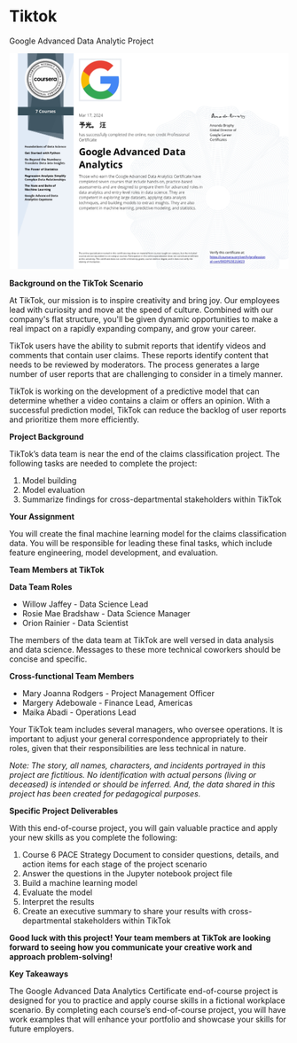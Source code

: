 # Tiktok
Google Advanced Data Analytic Project


![alt text](https://github.com/Abel5/Automatidata/blob/main/images/Google%20Advanced%20Data%20Analysis%20Ceirtificate.jpg)

**Background on the TikTok Scenario**

At TikTok, our mission is to inspire creativity and bring joy. Our employees lead with curiosity and move at the speed of culture. Combined with our company's flat structure, you'll be given dynamic opportunities to make a real impact on a rapidly expanding company, and grow your career.

TikTok users have the ability to submit reports that identify videos and comments that contain user claims. These reports identify content that needs to be reviewed by moderators. The process generates a large number of user reports that are challenging to consider in a timely manner. 

TikTok is working on the development of a predictive model that can determine whether a video contains a claim or offers an opinion. With a successful prediction model, TikTok can reduce the backlog of user reports and prioritize them more efficiently.

**Project Background**

TikTok’s data team is near the end of the claims classification project. The following tasks are needed to complete the project:

1. Model building
2. Model evaluation
3. Summarize findings for cross-departmental stakeholders within TikTok

**Your Assignment**

You will create the final machine learning model for the claims classification data. You will be responsible for leading these final tasks, which include feature engineering, model development, and evaluation. 

**Team Members at TikTok**

**Data Team Roles**

- Willow Jaffey - Data Science Lead
- Rosie Mae Bradshaw - Data Science Manager
- Orion Rainier - Data Scientist

The members of the data team at TikTok are well versed in data analysis and data science. Messages to these more technical coworkers should be concise and specific.

**Cross-functional Team Members**

- Mary Joanna Rodgers - Project Management Officer
- Margery Adebowale - Finance Lead, Americas
- Maika Abadi - Operations Lead

Your TikTok team includes several managers, who oversee operations. It is important to adjust your general correspondence appropriately to their roles, given that their responsibilities are less technical in nature. 

*Note: The story, all names, characters, and incidents portrayed in this project are fictitious. No identification with actual persons (living or deceased) is intended or should be inferred. And, the data shared in this project has been created for pedagogical purposes.*

**Specific Project Deliverables**

With this end-of-course project, you will gain valuable practice and apply your new skills as you complete the following:

1. Course 6 PACE Strategy Document to consider questions, details, and action items for each stage of the project scenario
2. Answer the questions in the Jupyter notebook project file
3. Build a machine learning model
4. Evaluate the model
5. Interpret the results
6. Create an executive summary to share your results with cross-departmental stakeholders within TikTok

**Good luck with this project! Your team members at TikTok are looking forward to seeing how you communicate your creative work and approach problem-solving!**

**Key Takeaways**

The Google Advanced Data Analytics Certificate end-of-course project is designed for you to practice and apply course skills in a fictional workplace scenario. By completing each course’s end-of-course project, you will have work examples that will enhance your portfolio and showcase your skills for future employers.
